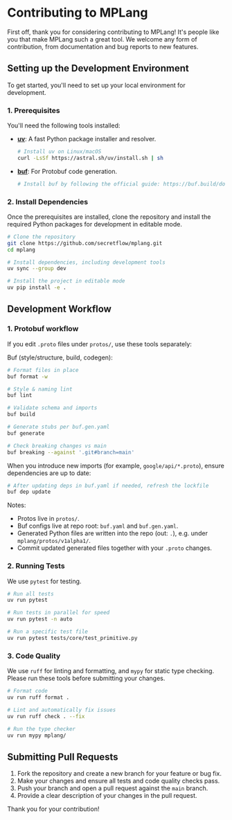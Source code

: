 # Contributing to MPLang

First off, thank you for considering contributing to MPLang! It's people like you that make MPLang such a great tool. We welcome any form of contribution, from documentation and bug reports to new features.

## Setting up the Development Environment

To get started, you'll need to set up your local environment for development.

### 1. Prerequisites

You'll need the following tools installed:

- **[uv](https://github.com/astral-sh/uv)**: A fast Python package installer and resolver.

  ```bash
  # Install uv on Linux/macOS
  curl -LsSf https://astral.sh/uv/install.sh | sh
  ```

- **[buf](https://buf.build/docs/installation)**: For Protobuf code generation.

  ```bash
  # Install buf by following the official guide: https://buf.build/docs/installation
  ```

### 2. Install Dependencies

Once the prerequisites are installed, clone the repository and install the required Python packages for development in editable mode.

```bash
# Clone the repository
git clone https://github.com/secretflow/mplang.git
cd mplang

# Install dependencies, including development tools
uv sync --group dev

# Install the project in editable mode
uv pip install -e .
```

## Development Workflow

### 1. Protobuf workflow

If you edit `.proto` files under `protos/`, use these tools separately:

Buf (style/structure, build, codegen):

```bash
# Format files in place
buf format -w

# Style & naming lint
buf lint

# Validate schema and imports
buf build

# Generate stubs per buf.gen.yaml
buf generate

# Check breaking changes vs main
buf breaking --against '.git#branch=main'
```


When you introduce new imports (for example, `google/api/*.proto`), ensure dependencies are up to date:

```bash
# After updating deps in buf.yaml if needed, refresh the lockfile
buf dep update
```

Notes:

- Protos live in `protos/`.
- Buf configs live at repo root: `buf.yaml` and `buf.gen.yaml`.
- Generated Python files are written into the repo (out: `.`), e.g. under `mplang/protos/v1alpha1/`.
- Commit updated generated files together with your `.proto` changes.

### 2. Running Tests

We use `pytest` for testing.

```bash
# Run all tests
uv run pytest

# Run tests in parallel for speed
uv run pytest -n auto

# Run a specific test file
uv run pytest tests/core/test_primitive.py
```

### 3. Code Quality

We use `ruff` for linting and formatting, and `mypy` for static type checking. Please run these tools before submitting your changes.

```bash
# Format code
uv run ruff format .

# Lint and automatically fix issues
uv run ruff check . --fix

# Run the type checker
uv run mypy mplang/
```

## Submitting Pull Requests

1. Fork the repository and create a new branch for your feature or bug fix.
2. Make your changes and ensure all tests and code quality checks pass.
3. Push your branch and open a pull request against the `main` branch.
4. Provide a clear description of your changes in the pull request.

Thank you for your contribution!
